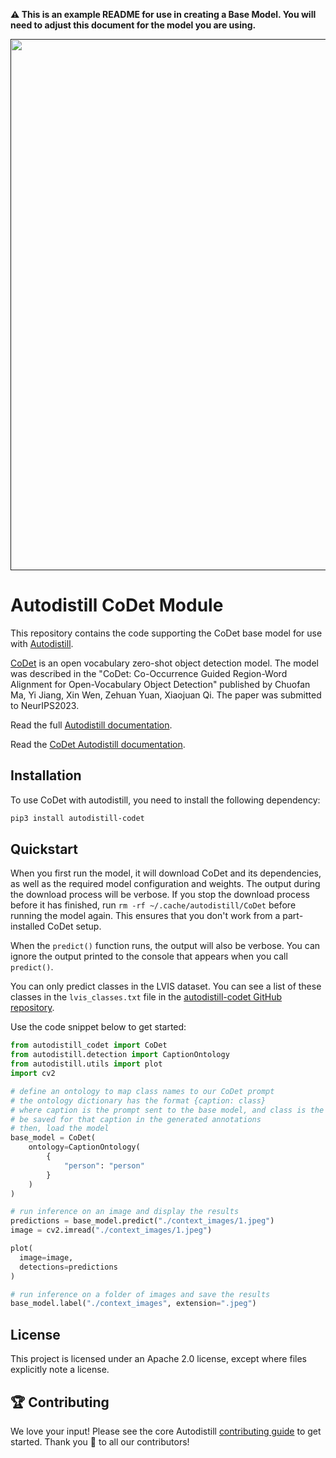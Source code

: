 **⚠️ This is an example README for use in creating a Base Model. You will need to adjust this document for the model you are using.**

<div align="center">
  <p>
    <a align="center" href="" target="_blank">
      <img
        width="850"
        src="https://media.roboflow.com/open-source/autodistill/autodistill-banner.png"
      >
    </a>
  </p>
</div>

# Autodistill CoDet Module

This repository contains the code supporting the CoDet base model for use with [Autodistill](https://github.com/autodistill/autodistill).

[CoDet](https://github.com/CVMI-Lab/CoDet) is an open vocabulary zero-shot object detection model. The model was described in the "CoDet: Co-Occurrence Guided Region-Word Alignment for Open-Vocabulary Object Detection" published by Chuofan Ma, Yi Jiang, Xin Wen, Zehuan Yuan, Xiaojuan Qi. The paper was submitted to NeurIPS2023.

Read the full [Autodistill documentation](https://autodistill.github.io/autodistill/).

Read the [CoDet Autodistill documentation](https://autodistill.github.io/autodistill/base_models/codet/).

## Installation

To use CoDet with autodistill, you need to install the following dependency:

```bash
pip3 install autodistill-codet
```

## Quickstart

When you first run the model, it will download CoDet and its dependencies, as well as the required model configuration and weights. The output during the download process will be verbose. If you stop the download process before it has finished, run `rm -rf ~/.cache/autodistill/CoDet` before running the model again. This ensures that you don't work from a part-installed CoDet setup.

When the `predict()` function runs, the output will also be verbose. You can ignore the output printed to the console that appears when you call `predict()`.

You can only predict classes in the LVIS dataset. You can see a list of these classes in the `lvis_classes.txt` file in the [autodistill-codet GitHub repository](https://github.com/autodistill/autodistill-codet).

Use the code snippet below to get started:

```python
from autodistill_codet import CoDet
from autodistill.detection import CaptionOntology
from autodistill.utils import plot
import cv2

# define an ontology to map class names to our CoDet prompt
# the ontology dictionary has the format {caption: class}
# where caption is the prompt sent to the base model, and class is the label that will
# be saved for that caption in the generated annotations
# then, load the model
base_model = CoDet(
    ontology=CaptionOntology(
        {
            "person": "person"
        }
    )
)

# run inference on an image and display the results
predictions = base_model.predict("./context_images/1.jpeg")
image = cv2.imread("./context_images/1.jpeg")

plot(
  image=image,
  detections=predictions
)

# run inference on a folder of images and save the results
base_model.label("./context_images", extension=".jpeg")
```


## License

This project is licensed under an Apache 2.0 license, except where files explicitly note a license.

## 🏆 Contributing

We love your input! Please see the core Autodistill [contributing guide](https://github.com/autodistill/autodistill/blob/main/CONTRIBUTING.md) to get started. Thank you 🙏 to all our contributors!